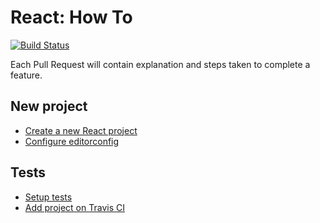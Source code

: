 # React: How To
[![Build Status](https://travis-ci.org/brunolm/react-how-to.svg?branch=master)](https://travis-ci.org/brunolm/react-how-to)

Each Pull Request will contain explanation and steps taken to complete a feature.

## New project

- [Create a new React project](https://github.com/brunolm/react-how-to/commit/823bbc7b6b76b35b94bf9d49a90fc9c9763023b2)
- [Configure editorconfig](https://github.com/brunolm/react-how-to/pull/3)

## Tests

- [Setup tests](https://github.com/brunolm/react-how-to/pull/1)
- [Add project on Travis CI](https://github.com/brunolm/react-how-to/pull/2)
